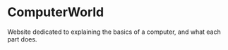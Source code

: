 # ComputerWorld

Website dedicated to explaining the basics of a computer, and what each part does.
